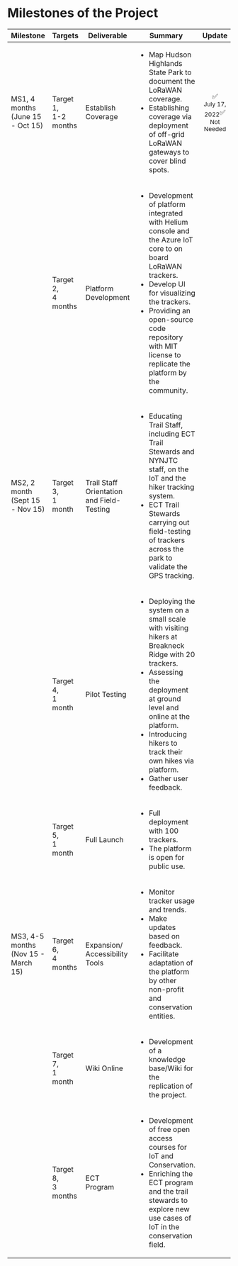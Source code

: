 # Milestones of the Project

| Milestone | Targets | Deliverable | Summary |Update|
| ------ | ------ | ------ | ------ |------ |
| MS1, 4 months<br>(June 15 - Oct 15) | Target 1,<br>1-2 months | Establish Coverage | <ul><li>Map Hudson Highlands State Park to document the LoRaWAN coverage.</li><li>Establishing coverage via deployment of off-grid LoRaWAN gateways to cover blind spots.</li></ul>|<p align="center">:white_check_mark: <br><sub>July 17, 2022</sub>:white_check_mark:<br><sub>Not Needed</sub></p>|
|         |Target 2, <br>4 months|Platform Development|<ul><li>Development of platform integrated with Helium console and the Azure IoT core to on board LoRaWAN trackers.</li><li>Develop UI for visualizing the trackers.</li><li>Providing an open-source code repository with MIT license  to replicate the platform by the community. </li></ul>|
| MS2, 2 month<br>(Sept 15 - Nov 15) | Target 3,<br> 1 month | Trail Staff Orientation and Field-Testing | <ul><li>Educating Trail Staff, including ECT Trail Stewards and NYNJTC staff, on the IoT and the hiker tracking system.</li><li>ECT Trail Stewards carrying out field-testing of trackers across the park to validate the GPS tracking.</li></ul>|
|         |Target 4, <br>1 month|Pilot Testing|<ul><li>Deploying the system on a small scale with visiting hikers at Breakneck Ridge with 20 trackers.</li><li>Assessing the deployment at ground level and online at the platform.</li><li>Introducing hikers to track their own hikes via platform.</li><li>Gather user feedback.</li></ul>|
|         |Target 5, <br>1 month|Full Launch|<ul><li>Full deployment with 100 trackers.</li><li>The platform is open for public use.</li></ul>|
| MS3, 4-5 months<br>(Nov 15 - March 15)| Target 6,<br>4 months | Expansion/ Accessibility Tools | <ul><li>Monitor tracker usage and trends.</li><li>Make updates based on feedback.</li><li>Facilitate adaptation of the platform by other non-profit and conservation entities.</li></ul>|
|         |Target 7, <br>1 month|Wiki Online|<ul><li>Development of a knowledge base/Wiki for the replication of the project.</li></ul>|
|         |Target 8, <br>3 months|ECT Program|<ul><li>Development of free open access courses for IoT and Conservation.</li><li>Enriching the ECT program and the trail stewards to explore new use cases of IoT in the conservation field.</li></ul>|

